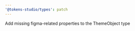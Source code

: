 ```yaml
---
'@tokens-studio/types': patch
---
```


Add missing figma-related properties to the ThemeObject type
